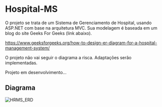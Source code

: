# Hospital-MS

O projeto se trata de um Sistema de Gerenciamento de Hospital, usando ASP.NET com base na arquitetura MVC. Sua modelagem é baseada em um blog do site Geeks For Geeks (link abaixo).

https://www.geeksforgeeks.org/how-to-design-er-diagram-for-a-hospital-management-system/

O projeto não vai seguir o diagrama a risca. Adaptações serão implementadas.

Projeto em desenvolvimento...

## Diagrama
![HRMS_ERD](https://github.com/user-attachments/assets/9dcdd5e6-5558-4024-bb73-8eeb43a1e022)
